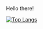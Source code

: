 Hello there!

[![Top Langs](https://github-readme-stats.vercel.app/api/top-langs/?username=Tesselay&langs_count=10&layout=compact)](https://github.com/Tesselay/github-readme-stats)

<!--
**Tesselay/Tesselay** is a ✨ _special_ ✨ repository because its `README.md` (this file) appears on your GitHub profile.

Here are some ideas to get you started:

- 🔭 I’m currently working on ...
- 🌱 I’m currently learning ...
- 👯 I’m looking to collaborate on ...
- 🤔 I’m looking for help with ...
- 💬 Ask me about ...
- 📫 How to reach me: ...
- 😄 Pronouns: ...
- ⚡ Fun fact: ...
-->
